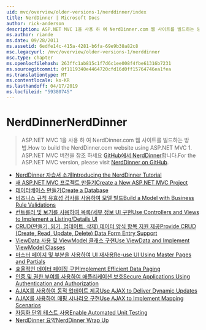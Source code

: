 ```yaml
---
uid: mvc/overview/older-versions-1/nerddinner/index
title: NerdDinner | Microsoft Docs
author: rick-anderson
description: ASP.NET MVC 1을 사용 하 여 NerdDinner.com 웹 사이트를 빌드하는 방법. ASP.NET MVC 3 버전의 경우 GitHub에서 nerddinner를 방문 합니다.
ms.author: riande
ms.date: 09/28/2011
ms.assetid: 6edfe14c-415a-4281-b6fa-69e9b38a82c8
msc.legacyurl: /mvc/overview/older-versions-1/nerddinner
msc.type: chapter
ms.openlocfilehash: 263ffc1ab815c1f7d6c1ee008f4fbe61316b7231
ms.sourcegitcommit: 0f1119340e4464720cfd16d0ff15764746ea1fea
ms.translationtype: MT
ms.contentlocale: ko-KR
ms.lasthandoff: 04/17/2019
ms.locfileid: "59380745"
---
```

# <a name="nerddinner"></a><span data-ttu-id="c3e4e-104">NerdDinner</span><span class="sxs-lookup"><span data-stu-id="c3e4e-104">NerdDinner</span></span>

> <span data-ttu-id="c3e4e-105">ASP.NET MVC 1을 사용 하 여 NerdDinner.com 웹 사이트를 빌드하는 방법.</span><span class="sxs-lookup"><span data-stu-id="c3e4e-105">How to build the NerdDinner.com website using ASP.NET MVC 1.</span></span> <span data-ttu-id="c3e4e-106">ASP.NET MVC 버전을 참조 하세요 [GitHub에서 NerdDinner](https://github.com/AspNetMVPSamples/NerdDinner)합니다.</span><span class="sxs-lookup"><span data-stu-id="c3e4e-106">For the ASP.NET MVC version, please visit [NerdDinner on GitHub](https://github.com/AspNetMVPSamples/NerdDinner).</span></span>


- [<span data-ttu-id="c3e4e-107">NerdDinner 자습서 소개</span><span class="sxs-lookup"><span data-stu-id="c3e4e-107">Introducing the NerdDinner Tutorial</span></span>](introducing-the-nerddinner-tutorial.md)
- [<span data-ttu-id="c3e4e-108">새 ASP.NET MVC 프로젝트 만들기</span><span class="sxs-lookup"><span data-stu-id="c3e4e-108">Create a New ASP.NET MVC Project</span></span>](create-a-new-aspnet-mvc-project.md)
- [<span data-ttu-id="c3e4e-109">데이터베이스 만들기</span><span class="sxs-lookup"><span data-stu-id="c3e4e-109">Create a Database</span></span>](create-a-database.md)
- [<span data-ttu-id="c3e4e-110">비즈니스 규칙 유효성 검사를 사용하여 모델 빌드</span><span class="sxs-lookup"><span data-stu-id="c3e4e-110">Build a Model with Business Rule Validations</span></span>](build-a-model-with-business-rule-validations.md)
- [<span data-ttu-id="c3e4e-111">컨트롤러 및 보기를 사용하여 목록/세부 정보 UI 구현</span><span class="sxs-lookup"><span data-stu-id="c3e4e-111">Use Controllers and Views to Implement a Listing/Details UI</span></span>](use-controllers-and-views-to-implement-a-listingdetails-ui.md)
- [<span data-ttu-id="c3e4e-112">CRUD(만들기, 읽기, 업데이트, 삭제) 데이터 양식 항목 지원 제공</span><span class="sxs-lookup"><span data-stu-id="c3e4e-112">Provide CRUD (Create, Read, Update, Delete) Data Form Entry Support</span></span>](provide-crud-create-read-update-delete-data-form-entry-support.md)
- [<span data-ttu-id="c3e4e-113">ViewData 사용 및 ViewModel 클래스 구현</span><span class="sxs-lookup"><span data-stu-id="c3e4e-113">Use ViewData and Implement ViewModel Classes</span></span>](use-viewdata-and-implement-viewmodel-classes.md)
- [<span data-ttu-id="c3e4e-114">마스터 페이지 및 부분을 사용하여 UI 재사용</span><span class="sxs-lookup"><span data-stu-id="c3e4e-114">Re-use UI Using Master Pages and Partials</span></span>](re-use-ui-using-master-pages-and-partials.md)
- [<span data-ttu-id="c3e4e-115">효율적인 데이터 페이징 구현</span><span class="sxs-lookup"><span data-stu-id="c3e4e-115">Implement Efficient Data Paging</span></span>](implement-efficient-data-paging.md)
- [<span data-ttu-id="c3e4e-116">인증 및 권한 부여를 사용하여 애플리케이션 보호</span><span class="sxs-lookup"><span data-stu-id="c3e4e-116">Secure Applications Using Authentication and Authorization</span></span>](secure-applications-using-authentication-and-authorization.md)
- [<span data-ttu-id="c3e4e-117">AJAX를 사용하여 동적 업데이트 제공</span><span class="sxs-lookup"><span data-stu-id="c3e4e-117">Use AJAX to Deliver Dynamic Updates</span></span>](use-ajax-to-deliver-dynamic-updates.md)
- [<span data-ttu-id="c3e4e-118">AJAX를 사용하여 매핑 시나리오 구현</span><span class="sxs-lookup"><span data-stu-id="c3e4e-118">Use AJAX to Implement Mapping Scenarios</span></span>](use-ajax-to-implement-mapping-scenarios.md)
- [<span data-ttu-id="c3e4e-119">자동화 단위 테스트 사용</span><span class="sxs-lookup"><span data-stu-id="c3e4e-119">Enable Automated Unit Testing</span></span>](enable-automated-unit-testing.md)
- [<span data-ttu-id="c3e4e-120">NerdDinner 요약</span><span class="sxs-lookup"><span data-stu-id="c3e4e-120">NerdDinner Wrap Up</span></span>](nerddinner-wrap-up.md)
